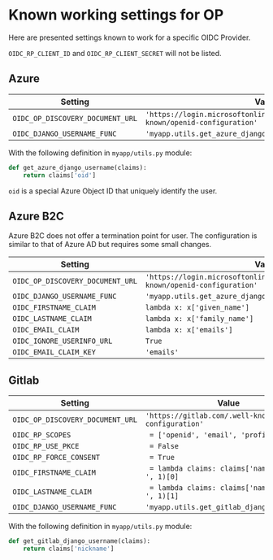 Known working settings for OP
=============================

Here are presented settings known to work for a specific OIDC Provider.

`OIDC_RP_CLIENT_ID` and `OIDC_RP_CLIENT_SECRET` will not be listed.

Azure
-----

| Setting | Value |
| ------- | ----- |
| `OIDC_OP_DISCOVERY_DOCUMENT_URL` | `'https://login.microsoftonline.com/<tenant_id>/v2.0/.well-known/openid-configuration'` |
| `OIDC_DJANGO_USERNAME_FUNC` | `'myapp.utils.get_azure_django_username'` |

With the following definition in `myapp/utils.py` module:

```python
def get_azure_django_username(claims):
    return claims['oid']
```

`oid` is a special Azure Object ID that uniquely identify the user.

Azure B2C
---------
Azure B2C does not offer a termination point for user. 
The configuration is similar to that of Azure AD but requires some small
changes.


| Setting | Value |
| ------- | ----- |
| `OIDC_OP_DISCOVERY_DOCUMENT_URL` | `'https://login.microsoftonline.com/<tenant_id>/v2.0/.well-known/openid-configuration'` |
| `OIDC_DJANGO_USERNAME_FUNC` | `'myapp.utils.get_azure_django_username'` |
| `OIDC_FIRSTNAME_CLAIM` | `lambda x: x['given_name']`|
| `OIDC_LASTNAME_CLAIM` | `lambda x: x['family_name']`|
| `OIDC_EMAIL_CLAIM` | `lambda x: x['emails']`|
| `OIDC_IGNORE_USERINFO_URL` | `True`|
| `OIDC_EMAIL_CLAIM_KEY` | `'emails'`|


Gitlab
------

| Setting | Value |
| ------- | ----- |
| `OIDC_OP_DISCOVERY_DOCUMENT_URL` | `'https://gitlab.com/.well-known/openid-configuration'` |
| `OIDC_RP_SCOPES` | ` = ['openid', 'email', 'profile']` |
| `OIDC_RP_USE_PKCE` | ` = False` |
| `OIDC_RP_FORCE_CONSENT` | ` = True` |
| `OIDC_FIRSTNAME_CLAIM` | ` = lambda claims: claims['name'].split(' ', 1)[0]` |
| `OIDC_LASTNAME_CLAIM` | ` = lambda claims: claims['name'].split(' ', 1)[1]` |
| `OIDC_DJANGO_USERNAME_FUNC` | `'myapp.utils.get_gitlab_django_username'` |

With the following definition in `myapp/utils.py` module:

```python
def get_gitlab_django_username(claims):
    return claims['nickname']
```
